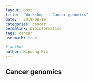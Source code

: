 ```yaml
---
layout: post
title:  "Workshop :: Cancer genomics"
date:   2019-06-19
categories: cancer
permalink: bioinformatics
tags: cancer
use_math: true

# author
author: Kipoong Kim
---
```


<!-- more -->

## Cancer genomics

